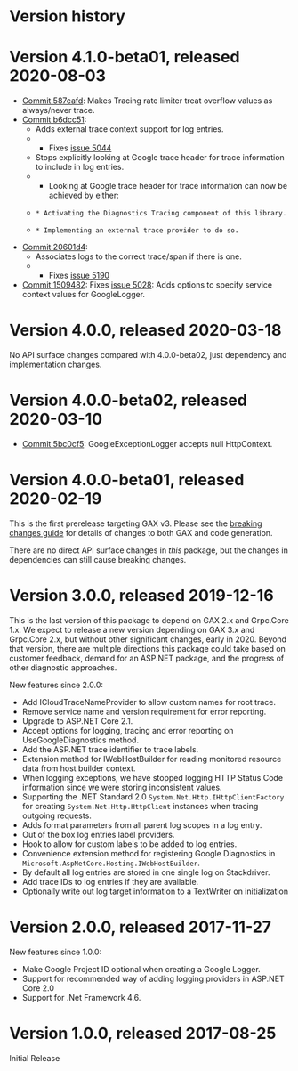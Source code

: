 # Version history

# Version 4.1.0-beta01, released 2020-08-03

- [Commit 587cafd](https://github.com/googleapis/google-cloud-dotnet/commit/587cafd): Makes Tracing rate limiter treat overflow values as always/never trace.
- [Commit b6dcc51](https://github.com/googleapis/google-cloud-dotnet/commit/b6dcc51):
  - Adds external trace context support for log entries.
  -   * Fixes [issue 5044](https://github.com/googleapis/google-cloud-dotnet/issues/5044)
  - Stops explicitly looking at Google trace header for trace information to include in log entries.
  -   * Looking at Google trace header for trace information can now be achieved by either:
  -     * Activating the Diagnostics Tracing component of this library.
  -     * Implementing an external trace provider to do so.
- [Commit 20601d4](https://github.com/googleapis/google-cloud-dotnet/commit/20601d4):
  - Associates logs to the correct trace/span if there is one.
  -   * Fixes [issue 5190](https://github.com/googleapis/google-cloud-dotnet/issues/5190)
- [Commit 1509482](https://github.com/googleapis/google-cloud-dotnet/commit/1509482): Fixes [issue 5028](https://github.com/googleapis/google-cloud-dotnet/issues/5028): Adds options to specify service context values for GoogleLogger.

# Version 4.0.0, released 2020-03-18

No API surface changes compared with 4.0.0-beta02, just dependency
and implementation changes.

# Version 4.0.0-beta02, released 2020-03-10

- [Commit 5bc0cf5](https://github.com/googleapis/google-cloud-dotnet/commit/5bc0cf5): GoogleExceptionLogger accepts null HttpContext.

# Version 4.0.0-beta01, released 2020-02-19

This is the first prerelease targeting GAX v3. Please see the [breaking changes
guide](https://googleapis.github.io/google-cloud-dotnet/docs/guides/breaking-gax2.html)
for details of changes to both GAX and code generation.

There are no direct API surface changes in *this* package, but the
changes in dependencies can still cause breaking changes.

# Version 3.0.0, released 2019-12-16

This is the last version of this package to depend on GAX 2.x and
Grpc.Core 1.x. We expect to release a new version depending on GAX
3.x and Grpc.Core 2.x, but without other significant changes, early in 2020.
Beyond that version, there are multiple directions this package
could take based on customer feedback, demand for an ASP.NET
package, and the progress of other diagnostic approaches.

New features since 2.0.0:

- Add ICloudTraceNameProvider to allow custom names for root trace.
- Remove service name and version requirement for error reporting.
- Upgrade to ASP.NET Core 2.1.
- Accept options for logging, tracing and error reporting on UseGoogleDiagnostics method.
- Add the ASP.NET trace identifier to trace labels.
- Extension method for IWebHostBuilder for reading monitored resource data from host builder context.
- When logging exceptions, we have stopped logging HTTP Status Code information since we were storing inconsistent values.
- Supporting the .NET Standard 2.0 `System.Net.Http.IHttpClientFactory` for creating `System.Net.Http.HttpClient` instances when tracing outgoing requests.
- Adds format parameters from all parent log scopes in a log entry.
- Out of the box log entries label providers.
- Hook to allow for custom labels to be added to log entries.
- Convenience extension method for registering Google Diagnostics in `Microsoft.AspNetCore.Hosting.IWebHostBuilder`.
- By default all log entries are stored in one single log on Stackdriver.
- Add trace IDs to log entries if they are available.
- Optionally write out log target information to a TextWriter on initialization

# Version 2.0.0, released 2017-11-27

New features since 1.0.0:

- Make Google Project ID optional when creating a Google Logger.
- Support for recommended way of adding logging providers in ASP.NET Core 2.0
- Support for .Net Framework 4.6.

# Version 1.0.0, released 2017-08-25

Initial Release
